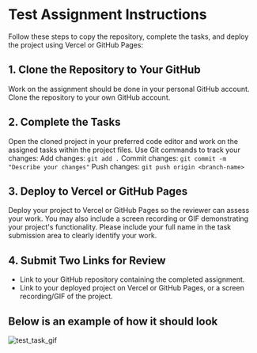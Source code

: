 # Test Assignment Instructions

Follow these steps to copy the repository, complete the tasks, and deploy the project using Vercel or GitHub Pages:

## 1. Clone the Repository to Your GitHub

Work on the assignment should be done in your personal GitHub account. Clone the repository to your own GitHub account.

## 2. Complete the Tasks

Open the cloned project in your preferred code editor and work on the assigned tasks within the project files.
Use Git commands to track your changes:
Add changes: `git add .`
Commit changes: `git commit -m "Describe your changes"`
Push changes: `git push origin <branch-name>`

## 3. Deploy to Vercel or GitHub Pages

Deploy your project to Vercel or GitHub Pages so the reviewer can assess your work. You may also include a screen recording or GIF demonstrating your project's functionality. Please include your full name in the task submission area to clearly identify your work.

## 4. Submit Two Links for Review

- Link to your GitHub repository containing the completed assignment.
- Link to your deployed project on Vercel or GitHub Pages, or a screen recording/GIF of the project.

## Below is an example of how it should look

![test_task_gif](https://github.com/user-attachments/assets/111262b4-3997-49ea-98aa-ebacead7cccc)
